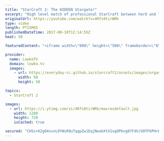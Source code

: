 ```yaml
---
title: "StarCraft 2: The HIDDEN Stargate!"
excerpt: "High level match of professional StarCraft between herO and TY. Subscribe for more videos: http://lowko.tv/youtube Thor Drops: https://goo.gl/qLy6vz  Proxying a Stargate out in the open is always an option, in particular when you know precisely where your opponent will not be able to see it. In this"
originalUrl: https://youtube.com/watch?v=4Rfs0tirWRk
type: video
length: PT15M4S
publishedDateTime: 2017-08-18T12:14:55Z
heat: 50

featuredContent: "<iframe width=\"800\" height=\"500\" frameborder=\"0\" src=\"https://www.youtube.com/embed/4Rfs0tirWRk\" allow=\"accelerometer; autoplay; encrypted-media; gyroscope; picture-in-picture\" allowfullscreen></iframe>"

provider:
  name: LowkoTV
  domain: lowko.tv
  images:
    - url: https://everyday-cc.github.io/starcraft2/assets/images/organizations/lowko.tv-50x50.jpg
      width: 50
      height: 50

topics:
  - StarCraft 2

images:
  - url: https://i.ytimg.com/vi/4Rfs0tirWRk/maxresdefault.jpg
    width: 1280
    height: 720
    isCached: true

secured: "CHSs+K2gO4svnL0YWsR9uTqqpZw1EqjNeabXtX1xgOPkng07FdV/G9TF6PHrKC75XBp2Wp1lg4A0Thi1eVnL55riS53Lez0sueFT10Op/7mR5gKUqLDh8hFOLdAI7ut1IBr/0is8HPJnQOFcCDzKQMDyFWqTRZBKY8tqEnXW4y8uTQvGzzgZq3zgclSfbSHgMNoVamGd40YJCBRGFlvXJ8DEoMDwnNKDEtWUNlKpOeunqQrq0qsMSC7vCNc2SMZnd+eUmwhhUKh67cjaFlruCTwS5Nr15euBNH1kjKlWvirBTbGFmhlpKHBbl6URIYNSJlEXDuwQAaw1J8Wym/m5x3cQfduQKnzlAon15COBLaDkfrjx+ufYTjOrs6ndiqqMxXsWbY0vZLTj3tKHtOWYgOxmKmr+RSDI/EHV8XX9VPk=;cP19AMzpkDrpWAFXxlrICw=="
---
```


